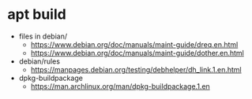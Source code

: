 # apt build
+ files in debian/
    + https://www.debian.org/doc/manuals/maint-guide/dreq.en.html
    + https://www.debian.org/doc/manuals/maint-guide/dother.en.html
+ debian/rules
    + https://manpages.debian.org/testing/debhelper/dh_link.1.en.html
+ dpkg-buildpackage
    + https://man.archlinux.org/man/dpkg-buildpackage.1.en
